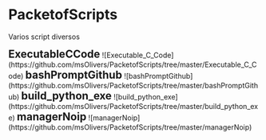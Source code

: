 # PacketofScripts
Varios script diversos

<h2 style="text-align:center; display: block; display:inline;">ExecutableCCode</h2>
![Executable_C_Code](https://github.com/msOlivers/PacketofScripts/tree/master/Executable_C_Code)

<h2 style="text-align:center; display: block; display:inline;">bashPromptGithub</h2>
![bashPromptGithub](https://github.com/msOlivers/PacketofScripts/tree/master/bashPromptGithub)

<h2 style="text-align:center; display: block; display:inline;">build_python_exe</h2>
![build_python_exe](https://github.com/msOlivers/PacketofScripts/tree/master/build_python_exe)

<h2 style="text-align:center; display: block; display:inline;">managerNoip</h2>
![managerNoip](https://github.com/msOlivers/PacketofScripts/tree/master/managerNoip)
